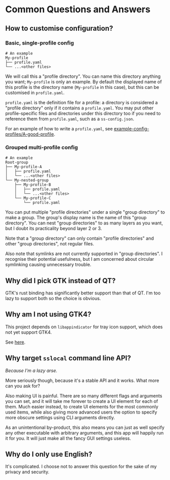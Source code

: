# Common Questions and Answers

## How to customise configuration?
### Basic, single-profile config
```
# An example
My-profile
├── profile.yaml
└── ...<other files>
```
We will call this a "profile directory". You can name this directory anything you want; `My-profile` is only an example. By default the displayed name of this profile is the directory name (`My-profile` in this case), but this can be customised in `profile.yaml`.

`profile.yaml` is the definition file for a profile: a directory is considered a "profile directory" only if it contains a `profile.yaml`. You may put other profile-specific files and directories under this directory too if you need to reference them from `profile.yaml`, such as a `ss-config.json`.

For an example of how to write a `profile.yaml`, see [example-config-profiles/A-good-profile](example-config-profiles/A-good-profile).
### Grouped multi-profile config
```
# An example
Root-group
├── My-profile-A
│   ├── profile.yaml
│   └── ...<other files>
└── My-nested-group
    ├── My-profile-B
    │   ├── profile.yaml
    │   └── ...<other files>
    └── My-profile-C
        └── profile.yaml
```
You can put multiple "profile directories" under a single "group directory" to make a group. The group's display name is the name of this "group directory".
You can nest "group directories" to as many layers as you want, but I doubt its practicality beyond layer 2 or 3.

Note that a "group directory" can only contain "profile directories" and other "group directories", not regular files.

Also note that symlinks are not currently supported in "group directories". I recognise their potential usefulness, but I am concerned about circular symlinking causing unnecessary trouble.

## Why did I pick GTK instead of QT?
GTK's rust binding has significantly better support than that of QT. I'm too lazy to support both so the choice is obvious.

## Why am I not using GTK4?
This project depends on `libappindicator` for tray icon support, which does not yet support GTK4.

See [here](https://github.com/AyatanaIndicators/libayatana-appindicator/issues/22).

## Why target `sslocal` command line API?
*Because I'm a lazy arse.*

More seriously though, because it's a stable API and it works. What more can you ask for?

Also making UI is painful. There are so many different flags and arguments you can set, and it will take me forever to create a UI element for each of them. Much easier instead, to create UI elements for the most commonly used items, while also giving more advanced users the option to specify more obscure settings using CLI arguments directly.

As an unintentional by-product, this also means you can just as well specify any other executable with arbitrary arguments, and this app will happily run it for you. It will just make all the fancy GUI settings useless.

## Why do I only use English?
It's complicated. I choose not to answer this question for the sake of my privacy and security.
